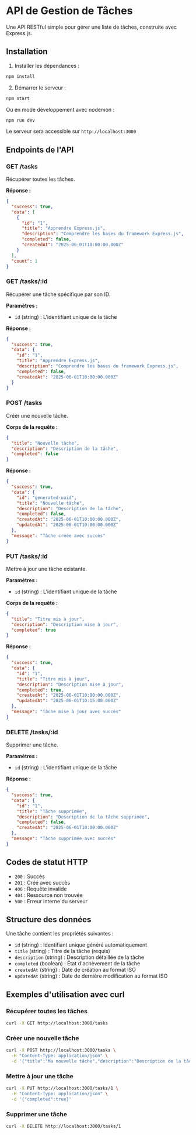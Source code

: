 # API de Gestion de Tâches

Une API RESTful simple pour gérer une liste de tâches, construite avec Express.js.

## Installation

1. Installer les dépendances :

```bash
npm install
```

2. Démarrer le serveur :

```bash
npm start
```

Ou en mode développement avec nodemon :

```bash
npm run dev
```

Le serveur sera accessible sur `http://localhost:3000`

## Endpoints de l'API

### GET /tasks

Récupérer toutes les tâches.

**Réponse :**

```json
{
  "success": true,
  "data": [
    {
      "id": "1",
      "title": "Apprendre Express.js",
      "description": "Comprendre les bases du framework Express.js",
      "completed": false,
      "createdAt": "2025-06-01T10:00:00.000Z"
    }
  ],
  "count": 1
}
```

### GET /tasks/:id

Récupérer une tâche spécifique par son ID.

**Paramètres :**

- `id` (string) : L'identifiant unique de la tâche

**Réponse :**

```json
{
  "success": true,
  "data": {
    "id": "1",
    "title": "Apprendre Express.js",
    "description": "Comprendre les bases du framework Express.js",
    "completed": false,
    "createdAt": "2025-06-01T10:00:00.000Z"
  }
}
```

### POST /tasks

Créer une nouvelle tâche.

**Corps de la requête :**

```json
{
  "title": "Nouvelle tâche",
  "description": "Description de la tâche",
  "completed": false
}
```

**Réponse :**

```json
{
  "success": true,
  "data": {
    "id": "generated-uuid",
    "title": "Nouvelle tâche",
    "description": "Description de la tâche",
    "completed": false,
    "createdAt": "2025-06-01T10:00:00.000Z",
    "updatedAt": "2025-06-01T10:00:00.000Z"
  },
  "message": "Tâche créée avec succès"
}
```

### PUT /tasks/:id

Mettre à jour une tâche existante.

**Paramètres :**

- `id` (string) : L'identifiant unique de la tâche

**Corps de la requête :**

```json
{
  "title": "Titre mis à jour",
  "description": "Description mise à jour",
  "completed": true
}
```

**Réponse :**

```json
{
  "success": true,
  "data": {
    "id": "1",
    "title": "Titre mis à jour",
    "description": "Description mise à jour",
    "completed": true,
    "createdAt": "2025-06-01T10:00:00.000Z",
    "updatedAt": "2025-06-01T10:15:00.000Z"
  },
  "message": "Tâche mise à jour avec succès"
}
```

### DELETE /tasks/:id

Supprimer une tâche.

**Paramètres :**

- `id` (string) : L'identifiant unique de la tâche

**Réponse :**

```json
{
  "success": true,
  "data": {
    "id": "1",
    "title": "Tâche supprimée",
    "description": "Description de la tâche supprimée",
    "completed": false,
    "createdAt": "2025-06-01T10:00:00.000Z"
  },
  "message": "Tâche supprimée avec succès"
}
```

## Codes de statut HTTP

- `200` : Succès
- `201` : Créé avec succès
- `400` : Requête invalide
- `404` : Ressource non trouvée
- `500` : Erreur interne du serveur

## Structure des données

Une tâche contient les propriétés suivantes :

- `id` (string) : Identifiant unique généré automatiquement
- `title` (string) : Titre de la tâche (requis)
- `description` (string) : Description détaillée de la tâche
- `completed` (boolean) : État d'achèvement de la tâche
- `createdAt` (string) : Date de création au format ISO
- `updatedAt` (string) : Date de dernière modification au format ISO

## Exemples d'utilisation avec curl

### Récupérer toutes les tâches

```bash
curl -X GET http://localhost:3000/tasks
```

### Créer une nouvelle tâche

```bash
curl -X POST http://localhost:3000/tasks \
  -H "Content-Type: application/json" \
  -d '{"title":"Ma nouvelle tâche","description":"Description de la tâche"}'
```

### Mettre à jour une tâche

```bash
curl -X PUT http://localhost:3000/tasks/1 \
  -H "Content-Type: application/json" \
  -d '{"completed":true}'
```

### Supprimer une tâche

```bash
curl -X DELETE http://localhost:3000/tasks/1
```
